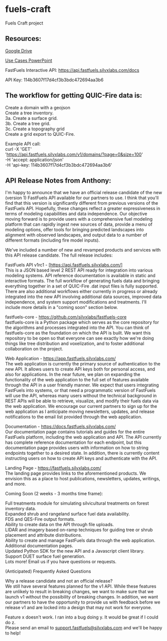 # fuels-craft
Fuels Craft project

Resources: 
---
[Google Drive](https://drive.google.com/drive/folders/1FvHrjbXd3RESTXQ_5tY_81TIiaiZ6TrH)

[Use Cases PowerPoint](https://github.com/user-attachments/files/16732073/FC2FF_Workflows.pptx)

FastFuels Interactive API: https://api.fastfuels.silvxlabs.com/docs

API Key: 114b3607f17d4cf3b3bdc472694aa3b6


The workflow for getting QUIC-Fire data is:
---

Create a domain with a geojson  
Create a tree inventory.  
3a. Create a surface grid.  
3b. Create a tree grid.  
3c. Create a topography grid  
Create a grid export to QUIC-Fire.  

Example API call:  
curl -X 'GET'  
'https://api.fastfuels.silvxlabs.com/v1/domains/?page=0&size=100'  
-H 'accept: application/json'  
-H 'api-key: 114b3607f17d4cf3b3bdc472694aa3b6'  

API Release Notes from Anthony: 
---

I'm happy to announce that we have an official release candidate of the new (version 1) FastFuels API available for our partners to use. I think that you'll find that this version is significantly different from previous versions of the FastFuels API. Hopefully, these changes reflect a greater expressiveness in terms of modeling capabilities and data independence. Our objective moving forward is to provide users with a comprehensive fuel modeling platform that can rapidly ingest new sources of data, provide a menu of modeling options, offer tools for bringing predicted landscapes into alignment with observed landscapes, and output data to a number of different formats (including fire model inputs).

We've included a number of new and revamped products and services with this API release candidate. The full release includes:

FastFuels API v1rc1 - [https://api.fastfuels.silvxlabs.com/]  
This is a JSON based level 2 REST API ready for integration into various modeling systems. API reference documentation is available in static and interactive formats. The full workflow of generating fuels data and bringing everything together in a set of QUIC-Fire .dat input files is fully supported. There are also additional workflows either currently in progress or already integrated into the new API involving additional data sources, improved data independence, and system support modifications and treatments. I'll include more details in a "coming soon" section below.

fastfuels-core - https://github.com/silvxlabs/fastfuels-core  
fastfuels-core is a Python package which serves as the core repository for the algorithms and processes integrated into the API. You can think of fastfuels-core as the foundation on which the API is built. We want this repository to be open so that everyone can see exactly how we're doing things like tree distribution and voxelization, and to foster additional collaboration on the project.

Web Application - https://app.fastfuels.silvxlabs.com/  
The web application is currently the primary source of authentication to the new API. It allows users to create API keys both for personal access, and also for applications. In the near future, we plan on expanding the functionality of the web application to the full set of features available through the API in a user friendly manner. We expect that users integrating FastFuels into systems, or that need a programmatic version of FastFuels will use the API, whereas many users without the technical background in REST APIs will be able to retrieve, visualize, and modify their fuels data via the web application. We encourage our current partners to sign up for the web application as I anticipate moving newsletters, updates, and release notifications to the email list provided through the web application.

Documentation - https://docs.fastfuels.silvxlabs.com/  
Our documentation page contains tutorials and guides for the entire FastFuels platform, including the web application and API. The API currently has complete reference documentation for each endpoint, but this documentation page provides users with information on how to string endpoints together to a desired state. In addition, there is currently content instructing users on how to create API keys and authenticate with the API.

Landing Page - https://fastfuels.silvxlabs.com/  
The landing page provides links to the aforementioned products. We envision this as a place to host publications, newsletters, updates, writings, and more.

Coming Soon (2 weeks - 3 months time frame):

Full treatments module for simulating silvicultural treatments on forest inventory data.  
Expanded shrub and rangeland surface fuel data availability.  
FDS and QES-Fire output formats.  
Ability to create data on the API through file uploads.  
LIDAR and imagery based on-ramp techniques for guiding tree or shrub placement and attribute distributions.  
Ability to create and manage FastFuels data through the web application.  
Additional documentation pages.  
Updated Python SDK for the new API and a Javascript client library.  
Support DUET surface fuel generation.  
Lots more! Email us if you have questions or requests.  

(Anticipated) Frequently Asked Questions  
  
Why a release candidate and not an official release?  
We still have several features planned for the v1 API. While these features are unlikely to result in breaking changes, we want to make sure that we launch v1 without the possibility of breaking changes. In addition, we want our partners to have the opportunity to provide us with feedback before we release v1 and are locked into a design that may not work for everyone.  

Feature x doesn't work. I ran into a bug doing y. It would be great if I could do z.  
Please send an email to support.fastfuels@silvxlabs.com and we'll be happy to help!
